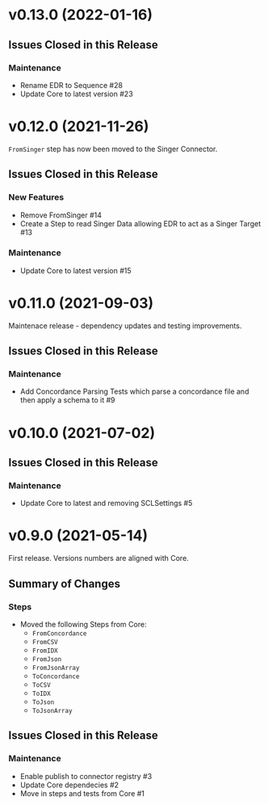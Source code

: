 # v0.13.0 (2022-01-16)

## Issues Closed in this Release

### Maintenance

- Rename EDR to Sequence #28
- Update Core to latest version #23

# v0.12.0 (2021-11-26)

`FromSinger` step has now been moved to the Singer Connector.

## Issues Closed in this Release

### New Features

- Remove FromSinger #14
- Create a Step to read Singer Data allowing EDR to act as a Singer Target #13

### Maintenance

- Update Core to latest version #15

# v0.11.0 (2021-09-03)

Maintenace release - dependency updates and testing improvements.

## Issues Closed in this Release

### Maintenance

- Add Concordance Parsing Tests which parse a concordance file and then apply a schema to it #9

# v0.10.0 (2021-07-02)

## Issues Closed in this Release

### Maintenance

- Update Core to latest and removing SCLSettings #5

# v0.9.0 (2021-05-14)

First release. Versions numbers are aligned with Core.

## Summary of Changes

### Steps

- Moved the following Steps from Core:
  - `FromConcordance`
  - `FromCSV`
  - `FromIDX`
  - `FromJson`
  - `FromJsonArray`
  - `ToConcordance`
  - `ToCSV`
  - `ToIDX`
  - `ToJson`
  - `ToJsonArray`

## Issues Closed in this Release

### Maintenance

- Enable publish to connector registry #3
- Update Core dependecies #2
- Move in steps and tests from Core #1



